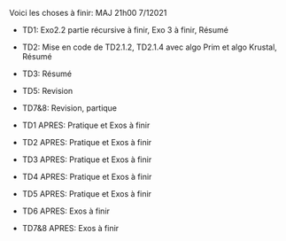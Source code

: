 Voici les choses à finir:
MAJ 21h00 7/12021
- TD1: Exo2.2 partie récursive à finir, Exo 3 à finir, Résumé
- TD2: Mise en code de TD2.1.2, TD2.1.4 avec algo Prim et algo Krustal, Résumé
- TD3: Résumé
- TD5: Revision
- TD7&8: Revision, partique

- TD1 APRES: Pratique et Exos à finir
- TD2 APRES: Pratique et Exos à finir
- TD3 APRES: Pratique et Exos à finir
- TD4 APRES: Pratique et Exos à finir
- TD5 APRES: Pratique et Exos à finir
- TD6 APRES: Exos à finir
- TD7&8 APRES: Exos à finir